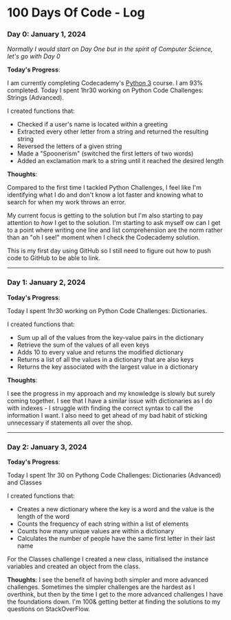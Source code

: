 # 100 Days Of Code - Log
<!--
### Day 0: February 30, 2016 (Example 1)
##### (delete me or comment me out)

**Today's Progress**: Fixed CSS, worked on canvas functionality for the app.

**Thoughts:** I really struggled with CSS, but, overall, I feel like I am slowly getting better at it. Canvas is still new for me, but I managed to figure out some basic functionality.

**Link to work:** [Calculator App](http://www.example.com)

### Day [X]:

**Today's Progress**: 

**Thoughts**:
-->

### Day 0: January 1, 2024 
*Normally I would start on Day One but in the spirit of Computer Science, let's go with Day 0*

**Today's Progress**: 

I am currently completing Codecademy's [Python 3](https://www.codecademy.com/enrolled/courses/learn-python-3-) course. I am 93% completed. 
Today I spent 1hr30 working on Python Code Challenges: Strings (Advanced).  

I created functions that: 
- Checked if a user's name is located within a greeting
- Extracted every other letter from a string and returned the resulting string
- Reversed the letters of a given string
- Made a "Spoonerism" (switched the first letters of two words)
- Added an exclamation mark to a string until it reached the desired length

**Thoughts**:

Compared to the first time I tackled Python Challenges, I feel like I'm identifying what I do and don't know a lot faster and knowing what to search for when my work throws an error. 

My current focus is getting to the solution but I'm also starting to pay attention to *how* I get to the solution. I'm starting to ask myself ow can I get to a point where writing one line and list comprehension are the norm rather than an "oh I see!" moment when I check the Codecademy solution. 

This is my first day using GitHub so I still need to figure out how to push code to GitHub to be able to link. 

---

### Day 1: January 2, 2024

**Today's Progress**: 

Today I spent 1hr30 working on Python Code Challenges: Dictionaries. 

I created functions that:
- Sum up all of the values from the key-value pairs in the dictionary
- Retrieve the sum of the values of all even keys
- Adds 10 to every value and returns the modified dictionary
- Returns a list of all the values in a dictionary that are also keys
- Returns the key associated with the largest value in a dictionary

**Thoughts**:

I see the progress in my approach and my knowledge is slowly but surely coming together. I see that I have a similar issue with dictionaries as I do with indexes - I struggle with finding the correct syntax to call the information I want. I also need to get ahead of my bad habit of sticking unnecessary if statements all over the shop. 

---
### Day 2: January 3, 2024

**Today's Progress**: 

Today I spent 1hr 30 on Pythong Code Challenges: Dictionaries (Advanced) and Classes 

I created functions that: 
- Creates a new dictionary where the key is a word and the value is the length of the word
- Counts the frequency of each string within a list of elements
- Counts how many unique values are within a dictionary
- Calculates the number of people have the same first letter in their last name

For the Classes challenge I created a new class, initialised the instance variables and created an object from the class. 

**Thoughts**:
I see the benefit of having both simpler and more advanced challenges. Sometimes the simpler challenges are the hardest as I overthink, but then by the time I get to the more advanced challenges I have the foundations down. I'm 100& getting better at finding the solutions to my questions on StackOverFlow. 
